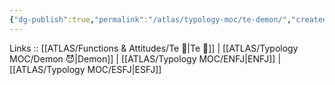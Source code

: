 ```yaml
---
{"dg-publish":true,"permalink":"/atlas/typology-moc/te-demon/","created":"2023-01-05T12:05:38.036+01:00","updated":"2023-02-26T16:43:17.218+01:00"}
---
```


Links :: [[ATLAS/Functions & Attitudes/Te 🏹\|Te 🏹]] | [[ATLAS/Typology MOC/Demon 😈\|Demon]] | [[ATLAS/Typology MOC/ENFJ\|ENFJ]] | [[ATLAS/Typology MOC/ESFJ\|ESFJ]]
